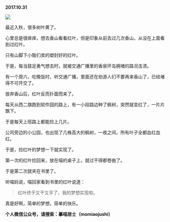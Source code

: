 
          
            
**2017.10.31**



![](//upload-images.jianshu.io/upload_images/51001-58d18abad15566ad.JPG)




最近入秋，很多树叶黄了。

心里总是很痒痒，想去香山看看红叶，但是印象从前去过几次香山，从没在上面看到过红叶。

只有山脚下小贩们卖的塑封好的红叶。

于是，每当鼓足勇气想去时，就被交通广播里的香泉环岛拥堵的路况击溃。

有一个周六，吃晚饭时，听交通广播，里面还在劝游人们不要再来香山了，已经堵得不可开交了。

放弃香山后，红叶反而扑面而来了。

每天从西二旗跑到软件园的路上，有一小段路边种了枫树，突然就变红了，一片片飘下。

于是每天上班路上都能捡上几片。

公司旁边的小公园，也出现了几株高大的枫树，一夜之间，所有叶子全都血红血红。

于是，捡红叶的梦想一下就实现了。

第一次的红叶捡回来，放在喵的桌子上，就过干得都卷曲了。

于是第二次就夹在书里了。

听喵妈说，喵回家看到书里的红叶说道：
>红叶终于又干又平了，我的梦想实现啦。



真是好啊，简单的梦想，简单的快乐。


**个人微信公众号，请搜索：摹喵居士（momiaojushi）**

          
        